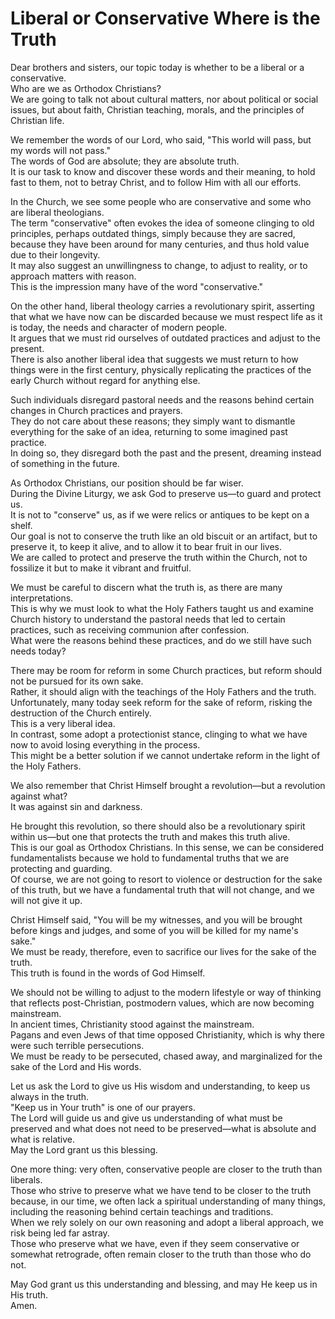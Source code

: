 # Liberal or Conservative Where is the Truth

Dear brothers and sisters, our topic today is whether to be a liberal or a conservative.  
Who are we as Orthodox Christians?  
We are going to talk not about cultural matters, nor about political or social issues, but about faith, Christian teaching, morals, and the principles of Christian life.  

We remember the words of our Lord, who said, "This world will pass, but my words will not pass."  
The words of God are absolute; they are absolute truth.  
It is our task to know and discover these words and their meaning, to hold fast to them, not to betray Christ, and to follow Him with all our efforts.  

In the Church, we see some people who are conservative and some who are liberal theologians.  
The term "conservative" often evokes the idea of someone clinging to old principles, perhaps outdated things, simply because they are sacred, because they have been around for many centuries, and thus hold value due to their longevity.  
It may also suggest an unwillingness to change, to adjust to reality, or to approach matters with reason.  
This is the impression many have of the word "conservative."  

On the other hand, liberal theology carries a revolutionary spirit, asserting that what we have now can be discarded because we must respect life as it is today, the needs and character of modern people.  
It argues that we must rid ourselves of outdated practices and adjust to the present.  
There is also another liberal idea that suggests we must return to how things were in the first century, physically replicating the practices of the early Church without regard for anything else.  

Such individuals disregard pastoral needs and the reasons behind certain changes in Church practices and prayers.  
They do not care about these reasons; they simply want to dismantle everything for the sake of an idea, returning to some imagined past practice.  
In doing so, they disregard both the past and the present, dreaming instead of something in the future.  

As Orthodox Christians, our position should be far wiser.  
During the Divine Liturgy, we ask God to preserve us—to guard and protect us.  
It is not to "conserve" us, as if we were relics or antiques to be kept on a shelf.  
Our goal is not to conserve the truth like an old biscuit or an artifact, but to preserve it, to keep it alive, and to allow it to bear fruit in our lives.  
We are called to protect and preserve the truth within the Church, not to fossilize it but to make it vibrant and fruitful.  

We must be careful to discern what the truth is, as there are many interpretations.  
This is why we must look to what the Holy Fathers taught us and examine Church history to understand the pastoral needs that led to certain practices, such as receiving communion after confession.  
What were the reasons behind these practices, and do we still have such needs today?  

There may be room for reform in some Church practices, but reform should not be pursued for its own sake.  
Rather, it should align with the teachings of the Holy Fathers and the truth.  
Unfortunately, many today seek reform for the sake of reform, risking the destruction of the Church entirely.  
This is a very liberal idea.  
In contrast, some adopt a protectionist stance, clinging to what we have now to avoid losing everything in the process.  
This might be a better solution if we cannot undertake reform in the light of the Holy Fathers.  

We also remember that Christ Himself brought a revolution—but a revolution against what?  
It was against sin and darkness.

He brought this revolution, so there should also be a revolutionary spirit within us—but one that protects the truth and makes this truth alive.  
This is our goal as Orthodox Christians. In this sense, we can be considered fundamentalists because we hold to fundamental truths that we are protecting and guarding.  
Of course, we are not going to resort to violence or destruction for the sake of this truth, but we have a fundamental truth that will not change, and we will not give it up.  

Christ Himself said, "You will be my witnesses, and you will be brought before kings and judges, and some of you will be killed for my name's sake."  
We must be ready, therefore, even to sacrifice our lives for the sake of the truth.  
This truth is found in the words of God Himself.  

We should not be willing to adjust to the modern lifestyle or way of thinking that reflects post-Christian, postmodern values, which are now becoming mainstream.  
In ancient times, Christianity stood against the mainstream.  
Pagans and even Jews of that time opposed Christianity, which is why there were such terrible persecutions.  
We must be ready to be persecuted, chased away, and marginalized for the sake of the Lord and His words.  

Let us ask the Lord to give us His wisdom and understanding, to keep us always in the truth.  
"Keep us in Your truth" is one of our prayers.  
The Lord will guide us and give us understanding of what must be preserved and what does not need to be preserved—what is absolute and what is relative.  
May the Lord grant us this blessing.  

One more thing: very often, conservative people are closer to the truth than liberals.  
Those who strive to preserve what we have tend to be closer to the truth because, in our time, we often lack a spiritual understanding of many things, including the reasoning behind certain teachings and traditions.  
When we rely solely on our own reasoning and adopt a liberal approach, we risk being led far astray.  
Those who preserve what we have, even if they seem conservative or somewhat retrograde, often remain closer to the truth than those who do not.  

May God grant us this understanding and blessing, and may He keep us in His truth.  
Amen.


